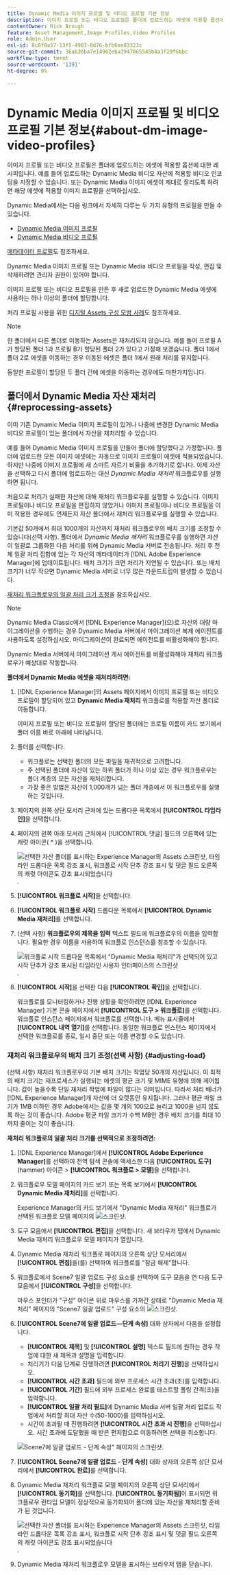 ```yaml
---
title: Dynamic Media 이미지 프로필 및 비디오 프로필 기본 정보
description: 이미지 프로필 또는 비디오 프로필은 폴더에 업로드하는 에셋에 적용할 옵션에 대한 레시피입니다. 예를 들어 업로드하는 Dynamic Media 비디오 자산에 적용할 비디오 인코딩을 지정할 수 있습니다. 또는 Dynamic Media 이미지 에셋이 제대로 잘리도록 하려면 해당 에셋에 적용할 이미지 프로필을 선택하십시오.
contentOwner: Rick Brough
feature: Asset Management,Image Profiles,Video Profiles
role: Admin,User
exl-id: 8c8f0a57-13f5-4903-8d76-bfb6ee83323c
source-git-commit: 36ab36ba7e14962eba3947865545b8a3f29f6bbc
workflow-type: tm+mt
source-wordcount: '1391'
ht-degree: 0%

---
```


# Dynamic Media 이미지 프로필 및 비디오 프로필 기본 정보{#about-dm-image-video-profiles}

이미지 프로필 또는 비디오 프로필은 폴더에 업로드하는 에셋에 적용할 옵션에 대한 레시피입니다. 예를 들어 업로드하는 Dynamic Media 비디오 자산에 적용할 비디오 인코딩을 지정할 수 있습니다. 또는 Dynamic Media 이미지 에셋이 제대로 잘리도록 하려면 해당 에셋에 적용할 이미지 프로필을 선택하십시오.

Dynamic Media에서는 다음 링크에서 자세히 다루는 두 가지 유형의 프로필을 만들 수 있습니다.

* [Dynamic Media 이미지 프로필](/help/assets/dynamic-media/image-profiles.md)
* [Dynamic Media 비디오 프로필](/help/assets/dynamic-media/video-profiles.md)

[메타데이터 프로필](/help/assets/metadata-profiles.md)도 참조하세요.

Dynamic Media 이미지 프로필 또는 Dynamic Media 비디오 프로필을 작성, 편집 및 삭제하려면 관리자 권한이 있어야 합니다.

이미지 프로필 또는 비디오 프로필을 만든 후 새로 업로드한 Dynamic Media 에셋에 사용하는 하나 이상의 폴더에 할당합니다.

처리 프로필 사용을 위한 [디지털 Assets 구성 모범 사례](/help/assets/organize-assets.md)도 참조하세요.


>[!NOTE]
>
>한 폴더에서 다른 폴더로 이동하는 Assets은 재처리되지 않습니다. 예를 들어 프로필 A가 할당된 폴더 1과 프로필 B가 할당된 폴더 2가 있다고 가정해 보겠습니다. 폴더 1에서 폴더 2로 에셋을 이동하는 경우 이동된 에셋은 폴더 1에서 원래 처리를 유지합니다.
>
>동일한 프로필이 할당된 두 폴더 간에 에셋을 이동하는 경우에도 마찬가지입니다.

## 폴더에서 Dynamic Media 자산 재처리 {#reprocessing-assets}

이미 기존 Dynamic Media 이미지 프로필이 있거나 나중에 변경한 Dynamic Media 비디오 프로필이 있는 폴더에서 자산을 재처리할 수 있습니다.

예를 들어 Dynamic Media 이미지 프로필을 만들어 폴더에 할당했다고 가정합니다. 폴더에 업로드한 모든 이미지 에셋에는 자동으로 이미지 프로필이 에셋에 적용되었습니다. 하지만 나중에 이미지 프로필에 새 스마트 자르기 비율을 추가하기로 합니다. 이제 자산을 선택하고 다시 폴더에 업로드하는 대신 *Dynamic Media 재처리* 워크플로우를 실행하면 됩니다.

처음으로 처리가 실패한 자산에 대해 재처리 워크플로우를 실행할 수 있습니다. 이미지 프로필이나 비디오 프로필을 편집하지 않았거나 이미지 프로필이나 비디오 프로필을 이미 적용한 경우에도 언제든지 자산 폴더에서 재처리 워크플로우를 실행할 수 있습니다.

기본값 50개에서 최대 1000개의 자산까지 재처리 워크플로우의 배치 크기를 조정할 수 있습니다(선택 사항). 폴더에서 _Dynamic Media 재처리_ 워크플로우를 실행하면 자산이 일괄로 그룹화된 다음 처리를 위해 Dynamic Media 서버로 전송됩니다. 처리 후 전체 일괄 처리 집합에 있는 각 자산의 메타데이터가 [!DNL Adobe Experience Manager]에 업데이트됩니다. 배치 크기가 크면 처리가 지연될 수 있습니다. 또는 배치 크기가 너무 작으면 Dynamic Media 서버로 너무 많은 라운드트립이 발생할 수 있습니다.

[재처리 워크플로우의 일괄 처리 크기 조정](#adjusting-load)을 참조하십시오.

>[!NOTE]
>
>Dynamic Media Classic에서 [!DNL Experience Manager]&#x200B;(으)로 자산의 대량 마이그레이션을 수행하는 경우 Dynamic Media 서버에서 마이그레이션 복제 에이전트를 사용하도록 설정하십시오. 마이그레이션이 완료되면 에이전트를 비활성화해야 합니다.
>
>Dynamic Media 서버에서 마이그레이션 게시 에이전트를 비활성화해야 재처리 워크플로우가 예상대로 작동합니다.

<!-- LEAVE IN PLACE, MAY BE USED IN THE FUTURE

Batch size is the number of assets that are amalgamated into a single IPS (Dynamic Media's Image Production System) job. When you run the Dynamic Media Reprocess workflow, the job is triggered on IPS. The number of IPS jobs that are triggered is based on the total number of assets in the folder, divided by the batch size. For example, suppose you had a folder with 150 assets and a batch size of 50. In this case, three IPS jobs are triggered. The assets are updated when the entire batch size (50 in our example) is processed in IPS. The job then moves onto the next IPS job and so on until complete. If you increase the batch size, you may notice a longer delay with assets getting updated. 

-->

**폴더에서 Dynamic Media 에셋을 재처리하려면:**

1. [!DNL Experience Manager]의 Assets 페이지에서 이미지 프로필 또는 비디오 프로필이 할당되어 있고 **Dynamic Media 재처리** 워크플로를 적용할 자산 폴더로 이동합니다.

   이미지 프로필 또는 비디오 프로필이 할당된 폴더에는 프로필 이름이 카드 보기에서 폴더 이름 바로 아래에 나타납니다.

1. 폴더를 선택합니다.

   * 워크플로는 선택한 폴더의 모든 파일을 재귀적으로 고려합니다.
   * 주 선택된 폴더에 자산이 있는 하위 폴더가 하나 이상 있는 경우 워크플로우는 폴더 계층의 모든 자산을 재처리합니다.
   * 가장 좋은 방법은 자산이 1,000개가 넘는 폴더 계층에서 이 워크플로우를 실행하는 것입니다.

1. 페이지의 왼쪽 상단 모서리 근처에 있는 드롭다운 목록에서 **[!UICONTROL 타임라인]**&#x200B;을 선택합니다.
1. 페이지의 왼쪽 아래 모서리 근처에서 [!UICONTROL 댓글] 필드의 오른쪽에 있는 캐럿 아이콘( **^** )을 선택합니다.

   ![선택한 자산 폴더를 표시하는 Experience Manager의 Assets 스크린샷, 타임라인 드롭다운 목록 강조 표시, 워크플로 시작 단추 강조 표시 및 댓글 필드 오른쪽의 캐럿 아이콘도 강조 표시되었습니다](/help/assets/dynamic-media/assets/reprocess-assets1.png).

1. **[!UICONTROL 워크플로 시작]**&#x200B;을 선택합니다.
1. **[!UICONTROL 워크플로 시작]** 드롭다운 목록에서 **[!UICONTROL Dynamic Media 재처리]**&#x200B;를 선택합니다.
1. (선택 사항) **워크플로우의 제목을 입력** 텍스트 필드에 워크플로우의 이름을 입력합니다. 필요한 경우 이름을 사용하여 워크플로 인스턴스를 참조할 수 있습니다.

   ![워크플로 시작 드롭다운 목록에서 &quot;Dynamic Media 재처리&quot;가 선택되어 있고 시작 단추가 강조 표시된 타임라인 사용자 인터페이스의 스크린샷](/help/assets/dynamic-media/assets/reprocess-assets2.png).

1. **[!UICONTROL 시작]**&#x200B;을 선택한 다음 **[!UICONTROL 확인]**&#x200B;을 선택합니다.

   워크플로를 모니터링하거나 진행 상황을 확인하려면 [!DNL Experience Manager] 기본 콘솔 페이지에서 **[!UICONTROL 도구 > 워크플로]**&#x200B;를 선택합니다. 워크플로 인스턴스 페이지에서 워크플로를 선택합니다. 메뉴 표시줄에서 **[!UICONTROL 내역 열기]**&#x200B;를 선택합니다. 동일한 워크플로 인스턴스 페이지에서 선택한 워크플로를 종료, 일시 중단 또는 이름 변경할 수도 있습니다.

### 재처리 워크플로우의 배치 크기 조정(선택 사항) {#adjusting-load}

(선택 사항) 재처리 워크플로우의 기본 배치 크기는 작업당 50개의 자산입니다. 이 최적의 배치 크기는 재프로세스가 실행되는 에셋의 평균 크기 및 MIME 유형에 의해 제어됩니다. 값이 높을수록 단일 재처리 작업에 파일이 많다는 의미입니다. 따라서 처리 배너가 [!DNL Experience Manager]개 자산에 더 오랫동안 유지됩니다. 그러나 평균 파일 크기가 1MB 이하인 경우 Adobe에서는 값을 몇 개의 100으로 늘리고 1000을 넘지 않도록 하는 것이 좋습니다. Adobe 평균 파일 크기가 수백 MB인 경우 배치 크기를 최대 10까지 줄이는 것이 좋습니다.

**재처리 워크플로의 일괄 처리 크기를 선택적으로 조정하려면:**

1. [!DNL Experience Manager]에서 **[!UICONTROL Adobe Experience Manager]**&#x200B;를 선택하여 전역 탐색 콘솔에 액세스한 다음 **[!UICONTROL 도구]**(hammer) 아이콘 > **[!UICONTROL 워크플로 > 모델]**&#x200B;을 선택합니다.
1. 워크플로우 모델 페이지의 카드 보기 또는 목록 보기에서 **[!UICONTROL Dynamic Media 재처리]**&#x200B;를 선택합니다.

   Experience Manager의 카드 보기에서 &quot;Dynamic Media 재처리&quot; 워크플로가 선택된 워크플로 모델 페이지의 ![스크린샷](/help/assets/dynamic-media/assets/reprocess-assets7.png).

1. 도구 모음에서 **[!UICONTROL 편집]**&#x200B;을 선택합니다. 새 브라우저 탭에서 Dynamic Media 재처리 워크플로우 모델 페이지가 열립니다.
1. Dynamic Media 재처리 워크플로 페이지의 오른쪽 상단 모서리에서 **[!UICONTROL 편집]**&#x200B;을(를) 선택하여 워크플로를 &quot;잠금 해제&quot;합니다.
1. 워크플로에서 Scene7 일괄 업로드 구성 요소를 선택하여 도구 모음을 연 다음 도구 모음에서 **[!UICONTROL 구성]**&#x200B;을 선택합니다.

   마우스 포인터가 &quot;구성&quot; 아이콘 위로 마우스를 가져간 상태로 &quot;Dynamic Media 재처리&quot; 페이지의 &quot;Scene7 일괄 업로드&quot; 구성 요소의 ![스크린샷](/help/assets/dynamic-media/assets/reprocess-assets8.png).

1. **[!UICONTROL Scene7에 일괄 업로드—단계 속성]** 대화 상자에서 다음을 설정합니다.
   * **[!UICONTROL 제목]** 및 **[!UICONTROL 설명]** 텍스트 필드에 원하는 경우 작업에 대한 새 제목과 설명을 입력합니다.
   * 처리기가 다음 단계로 진행하려면 **[!UICONTROL 처리기 진행]**&#x200B;을 선택하십시오.
   * **[!UICONTROL 시간 초과]** 필드에 외부 프로세스 시간 초과(초)를 입력합니다.
   * **[!UICONTROL 기간]** 필드에 외부 프로세스 완료를 테스트할 폴링 간격(초)을 입력합니다.
   * **[!UICONTROL 일괄 처리 필드]**&#x200B;에 Dynamic Media 서버 일괄 처리 업로드 작업에서 처리할 최대 자산 수(50-1000)를 입력하십시오.
   * 시간이 초과될 때 진행하려면 **[!UICONTROL 시간 초과 시 진행]**&#x200B;을 선택하십시오. 시간 초과에 도달했을 때 받은 편지함으로 이동하려면 선택을 취소합니다.

   ![Scene7에 일괄 업로드 - 단계 속성&quot; 페이지의 스크린샷](/help/assets/dynamic-media/assets/reprocess-assets3.png).

1. **[!UICONTROL Scene7에 일괄 업로드 - 단계 속성]** 대화 상자의 오른쪽 상단 모서리에서 **[!UICONTROL 완료]**&#x200B;를 선택합니다.

1. Dynamic Media 재처리 워크플로 모델 페이지의 오른쪽 상단 모서리에서 **[!UICONTROL 동기화]**&#x200B;를 선택합니다. **[!UICONTROL 동기화됨]**&#x200B;이 표시되면 워크플로우 런타임 모델이 정상적으로 동기화되어 폴더에 있는 자산을 재처리할 준비가 된 것입니다.

   ![선택한 자산 폴더를 표시하는 Experience Manager의 Assets 스크린샷, 타임라인 드롭다운 목록 강조 표시, 워크플로 시작 단추 강조 표시 및 댓글 필드 오른쪽의 캐럿 아이콘도 강조 표시되었습니다](/help/assets/dynamic-media/assets/reprocess-assets1.png).

1. Dynamic Media 재처리 워크플로우 모델을 표시하는 브라우저 탭을 닫습니다.

<!-- MAY BE NEEDED IN THE FUTURE

1. Return to the browser tab that has the open Workflow Models page, then press **Esc** to exit the selection.
1. In the upper-left corner of the page, select **[!UICONTROL Adobe Experience Manager]** to access the global navigation console, then select the **[!UICONTROL Tools]** (hammer) icon > **[!UICONTROL General > CRXDE Lite]**.
1. In the folder tree on the left side of the CRXDE Lite page, navigate to the following location:

   `/conf/global/settings/workflow/models/scene7_reprocess_assets/jcr:content/flow/reprocess/metaData`

   ![CRXDE Lite](/help/security/assets/workflow-models9.png)

1. On the right side of the CRXDE Lite page, in the lower portion, enter the following name, type, and value in its respective field:
    * **[!UICONTROL Name]**: `reprocess-batch-size`
    * **[!UICONTROL Type]**: `Long`
    * **[!UICONTROL Value]**: enter a default value (50-1000) for the batch size
1. In the lower-right corner, select **[!UICONTROL Add]**. The new property appears as the following:

    ![Saving the new property](/help/security/assets/workflow-models10.png)

1. On the menu bar of the CRXDE Lite page, select **[!UICONTROL Save All]**.
1. In the upper-left corner of the page, select **[!UICONTROL CRXDE Lite]** to return to the main Experience Manager console
1. Repeat steps 1-7 to re-synchronize the new batch size to the Dynamic Media Reprocess workflow model.

-->
